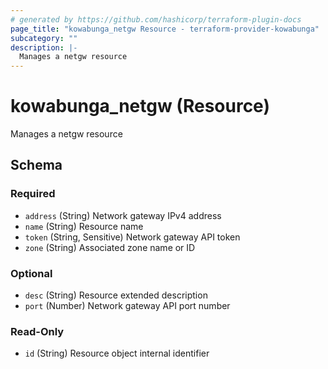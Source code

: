 ```yaml
---
# generated by https://github.com/hashicorp/terraform-plugin-docs
page_title: "kowabunga_netgw Resource - terraform-provider-kowabunga"
subcategory: ""
description: |-
  Manages a netgw resource
---
```


# kowabunga_netgw (Resource)

Manages a netgw resource



<!-- schema generated by tfplugindocs -->
## Schema

### Required

- `address` (String) Network gateway IPv4 address
- `name` (String) Resource name
- `token` (String, Sensitive) Network gateway API token
- `zone` (String) Associated zone name or ID

### Optional

- `desc` (String) Resource extended description
- `port` (Number) Network gateway API port number

### Read-Only

- `id` (String) Resource object internal identifier
